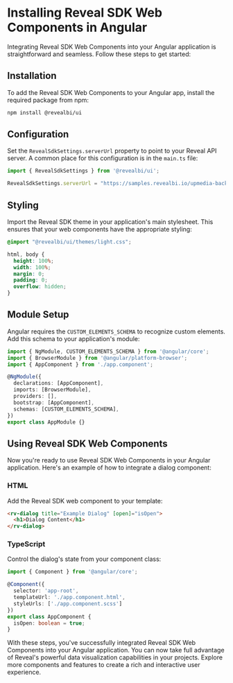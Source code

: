 # Installing Reveal SDK Web Components in Angular

Integrating Reveal SDK Web Components into your Angular application is straightforward and seamless. Follow these steps to get started:

## Installation

To add the Reveal SDK Web Components to your Angular app, install the required package from npm:

```bash npm2yarn
npm install @revealbi/ui
```

## Configuration

Set the `RevealSdkSettings.serverUrl` property to point to your Reveal API server. A common place for this configuration is in the `main.ts` file:

```ts
import { RevealSdkSettings } from '@revealbi/ui';

RevealSdkSettings.serverUrl = "https://samples.revealbi.io/upmedia-backend/reveal-api/";
```

## Styling

Import the Reveal SDK theme in your application's main stylesheet. This ensures that your web components have the appropriate styling:

```css
@import "@revealbi/ui/themes/light.css";

html, body {
  height: 100%;
  width: 100%;
  margin: 0;
  padding: 0;
  overflow: hidden;
}
```

## Module Setup

Angular requires the `CUSTOM_ELEMENTS_SCHEMA` to recognize custom elements. Add this schema to your application's module:

```ts
import { NgModule, CUSTOM_ELEMENTS_SCHEMA } from '@angular/core';
import { BrowserModule } from '@angular/platform-browser';
import { AppComponent } from './app.component';

@NgModule({
  declarations: [AppComponent],
  imports: [BrowserModule],
  providers: [],
  bootstrap: [AppComponent],
  schemas: [CUSTOM_ELEMENTS_SCHEMA],
})
export class AppModule {}
```

## Using Reveal SDK Web Components

Now you're ready to use Reveal SDK Web Components in your Angular application. Here's an example of how to integrate a dialog component:

### HTML

Add the Reveal SDK web component to your template:

```html
<rv-dialog title="Example Dialog" [open]="isOpen">
  <h1>Dialog Content</h1>
</rv-dialog>
```

### TypeScript

Control the dialog's state from your component class:

```ts
import { Component } from '@angular/core';

@Component({
  selector: 'app-root',
  templateUrl: './app.component.html',
  styleUrls: ['./app.component.scss']
})
export class AppComponent {
  isOpen: boolean = true;
}
```

With these steps, you've successfully integrated Reveal SDK Web Components into your Angular application. You can now take full advantage of Reveal's powerful data visualization capabilities in your projects. Explore more components and features to create a rich and interactive user experience.